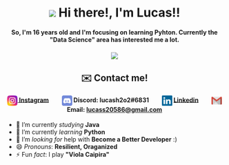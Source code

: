 <h1 align="center"><img src="https://media.giphy.com/media/hvRJCLFzcasrR4ia7z/giphy.gif" width="32px"> Hi there!, I'm Lucas!!</h1>

<h4 align="center" >So, I'm 16 years old and I'm focusing on learning Pyhton. Currently the "Data Science" area has interested me a lot.</h4>

<p align="center">  
  <a href="https://github.com/anuraghazra/github-readme-stats">
    <img align="center" src="https://github-readme-stats.vercel.app/api/top-langs/?username=Lucas-Henrique-Lopes-Costa&layout=compact" />
  </a>
</p>

<h2 align="center" >✉️ Contact me!</h2>
<h4 align="center" > 
  <img align="center" width="24px" src="Instagram_Icon.svg"><a href="https://www.instagram.com/lucas_henrique_lopes_costa_/"> Instagram</a>
  <span>&nbsp;&nbsp;&nbsp;&nbsp;&nbsp;&nbsp;&nbsp;</span>
  <img align="center" width="24px" src="Discord_Icon.svg"> <b>Discord</b>: lucash2o2#6831
  <span>&nbsp;&nbsp;&nbsp;&nbsp;&nbsp;&nbsp;&nbsp;</span>
  <img align="center" width="24px" src="Linkedin_Icon.svg"> <a href="https://www.linkedin.com/in/lucas-henrique-b034a01a2/">Linkedin</a>
  <span>&nbsp;&nbsp;&nbsp;&nbsp;&nbsp;&nbsp;&nbsp;</span>
  <img align="center" width="24px" src="Mail_Icon.png"> <b>Email: </b> <a href="mailto:lucass20586@gmail.com">lucass20586@gmail.com</a>
</h4>

- 🔭 I’m currently _studying_ **Java**
- 🌱 I’m currently _learning_ **Python**
- 🤔 I’m _looking for_ help with **Become a Better Developer** :)
- 😄 _Pronouns_: **Resilient, Oraganized**
- ⚡ Fun _fact_: I play **"Viola Caipira"**
